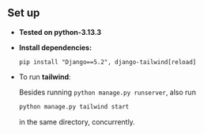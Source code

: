 ## Set up

- **Tested on python-3.13.3**

- **Install dependencies:**

  ```
  pip install "Django==5.2", django-tailwind[reload]
  ```

- To run **tailwind**:
  
  Besides running `python manage.py runserver`, also run

  ```bash
  python manage.py tailwind start
  ```

  in the same directory, concurrently.